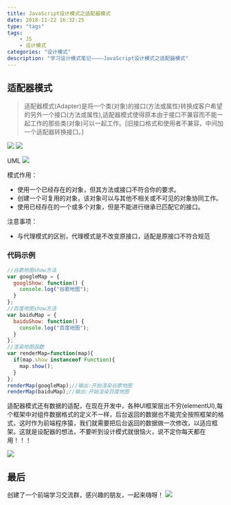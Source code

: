 ```yaml
---
title: JavaScript设计模式之适配器模式
date: 2018-11-22 16:32:25
type: "tags"
tags:
	- JS
	- 设计模式
categories: "设计模式"
description: "学习设计模式笔记————JavaScript设计模式之适配器模式"
---
```


## 适配器模式

> 适配器模式(Adapter)是将一个类(对象)的接口(方法或属性)转换成客户希望的另外一个接口(方法或属性),适配器模式使得原本由于接口不兼容而不能一起工作的那些类(对象)可以一起工作。[旧接口格式和使用者不兼容，中间加一个适配器转换接口。]

![](https://ask.qcloudimg.com/draft/5687933/ocek3dt0va.png?imageView2/2/w/1620)
![](https://ask.qcloudimg.com/draft/5687933/ooq4my8atm.png?imageView2/2/w/1620)

UML
![](https://ask.qcloudimg.com/draft/5687933/1zzboxeifl.png?imageView2/2/w/1620)

模式作用： 
- 使用一个已经存在的对象，但其方法或接口不符合你的要求。
- 创建一个可复用的对象，该对象可以与其他不相关或不可见的对象协同工作。
- 使用已经存在的一个或多个对象，但是不能进行继承已匹配它的接口。

注意事项：
- 与代理模式的区别，代理模式是不改变原接口，适配是原接口不符合规范

### 代码示例

```javascript
//谷歌地图show方法
var googleMap = {
  googlShow: function() {
    console.log("谷歌地图");
  }
};
//百度地图show方法
var baiduMap = {
  baiduShow: function() {
    console.log("百度地图");
  }
};
//渲染地图函数
var renderMap=function(map){
  if(map.show instanceof Function){
    map.show();        
  }
};
renderMap(googleMap);//输出:开始渲染谷歌地图
renderMap(baiduMap);//输出:开始渲染百度地图
```

适配器模式还有数据的适配，在现在开发中，各种UI框架层出不穷(elementUI),每个框架中对组件数据格式的定义不一样，后台返回的数据也不能完全按照框架的格式，这时作为前端程序猿，我们就需要把后台返回的数据做一次修改，以适应框架。这就是设配器的想法，不要听到设计模式就很恼火，说不定你每天都在用！！！

![](https://ask.qcloudimg.com/draft/5687933/ikppgi4s14.png?imageView2/2/w/1620)

## 最后

创建了一个前端学习交流群，感兴趣的朋友，一起来嗨呀！
![](<https://image-static.segmentfault.com/207/665/2076650181-5bfe3d1a48e89_articlex>)